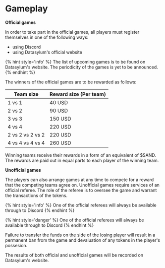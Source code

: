 # Gameplay

**Official games**

In order to take part in the official games, all players must register themselves in one of the following ways:

* using Discord
*   using Datasylum's official website

{% hint style='info' %}
The list of upcoming games is to be found on Datasylum's website. The periodicity of the games is yet to be announced.
{% endhint %}


The winners of the official games are to be rewarded as follows:



| Team size        | Reward size (Per team) |
| ---------------- | ---------------------- |
| 1 vs 1           | 40 USD                 |
| 2 vs 2           | 90 USD                 |
| 3 vs 3           | 150 USD                |
| 4 vs 4           | 220 USD                |
| 2 vs 2 vs 2 vs 2 | 220 USD                |
| 4 vs 4 vs 4 vs 4 | 260 USD                |



Winning teams receive their rewards in a form of an equivalent of $SAND. The rewards are paid out in equal parts to each player of the winning team.

**Unofficial games**

The players can also arrange games at any time to compete for a reward that the competing teams agree on. Unofficial games require services of an official referee. The role of the referee is to oversee the game and warrant the transactions of the tokens.

{% hint style='info' %}
One of the official referees will always be available through to Discord
{% endhint %}

{% hint style='danger' %}
One of the official referees will always be available through to Discord
{% endhint %}

Failure to transfer the funds on the side of the losing player will result in a permanent ban from the game and devaluation of any tokens in the player's possesion.

The results of both official and unofficial games will be recorded on Datasylum's website.
